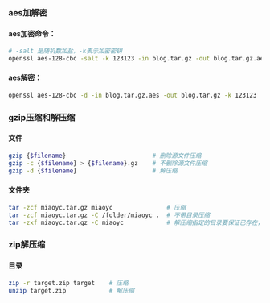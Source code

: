 ### aes加解密
#### aes加密命令：
```bash
# -salt 是随机数加盐，-k表示加密密钥
openssl aes-128-cbc -salt -k 123123 -in blog.tar.gz -out blog.tar.gz.aes
```

#### aes解密：
```bash
openssl aes-128-cbc -d -in blog.tar.gz.aes -out blog.tar.gz -k 123123
```

### gzip压缩和解压缩
#### 文件
```bash
gzip {$filename}                        # 删除源文件压缩
gzip -c {$filename} > {$filename}.gz    # 不删除源文件压缩    
gzip -d {$filename}                     # 解压缩
```

#### 文件夹
```bash
tar -zcf miaoyc.tar.gz miaoyc               # 压缩
tar -zcf miaoyc.tar.gz -C /folder/miaoyc .  # 不带目录压缩
tar -zxf miaoyc.tar.gz -C miaoyc            # 解压缩指定的目录要保证已存在，例中miaoyc目录要存在
```

### zip解压缩
#### 目录
```bash
zip -r target.zip target    # 压缩 
unzip target.zip            # 解压缩
```
